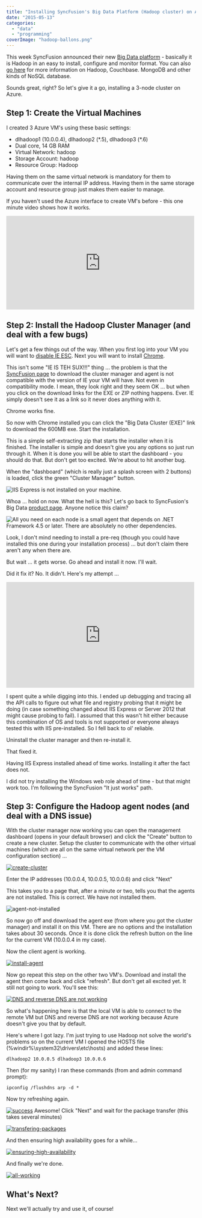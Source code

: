 ```yaml
---
title: "Installing SyncFusion's Big Data Platform (Hadoop cluster) on Azure Virtual Machines"
date: "2015-05-13"
categories: 
  - "data"
  - "programming"
coverImage: "hadoop-ballons.png"
---
```


This week SyncFusion announced their new [Big Data platform](http://syncfusion.com/products/big-data) - basically it is Hadoop in an easy to install, configure and monitor format. You can also [go here](https://www.couchbase.com/resources/why-nosql) for more information on Hadoop, Couchbase. MongoDB and other kinds of NoSQL database.

Sounds great, right? So let's give it a go, installing a 3-node cluster on Azure.

## Step 1: Create the Virtual Machines

I created 3 Azure VM's using these basic settings:

- dlhadoop1 (10.0.0.4), dlhadoop2 (\*.5), dlhadoop3 (\*.6)
- Dual core, 14 GB RAM
- Virtual Network: hadoop
- Storage Account: hadoop
- Resource Group: Hadoop

Having them on the same virtual network is mandatory for them to communicate over the internal IP address. Having them in the same storage account and resource group just makes them easier to manage.

If you haven't used the Azure interface to create VM's before - this one minute video shows how it works.

<iframe src="https://player.vimeo.com/video/127752937" width="500" height="249" frameborder="0" allowfullscreen="allowfullscreen"></iframe>

## Step 2: Install the Hadoop Cluster Manager (and deal with a few bugs)

Let's get a few things out of the way. When you first log into your VM you will want to [disable IE ESC](http://www.rackspace.com/knowledge_center/article/disable-ie-enhanced-security-on-windows-server-2012). Next you will want to install [Chrome](https://www.google.com/chrome/).

This isn't some "IE IS TEH SUX!!!" thing ... the problem is that the [SyncFusion page](http://www.syncfusion.com/downloads/bigdata/confirmation) to download the cluster manager and agent is not compatible with the version of IE your VM will have. Not even in compatibility mode. I mean, they look right and they seem OK ... but when you click on the download links for the EXE or ZIP nothing happens. Ever. IE simply doesn't see it as a link so it never does anything with it.

Chrome works fine.

So now with Chrome installed you can click the "Big Data Cluster (EXE)" link to download the 600MB exe. Start the installation.

This is a simple self-extracting zip that starts the installer when it is finished. The installer is simple and doesn't give you any options so just run through it. When it is done you will be able to start the dashboard - you should do that. But don't get too excited. We're about to hit another bug.

When the "dashboard" (which is really just a splash screen with 2 buttons) is loaded, click the green "Cluster Manager" button.

![IIS Express is not installed on your machine.](images/iis-error.png)

Whoa ... hold on now. What the hell is this? Let's go back to SyncFusion's Big Data [product page](http://www.syncfusion.com/products/big-data). Anyone notice this claim?

![All you need on each node is a small agent that depends on .NET Framework 4.5 or later. There are absolutely no other dependencies.](images/no-prereqs.png)

Look, I don't mind needing to install a pre-req (though you could have installed this one during your installation process) ... but don't claim there aren't any when there are.

But wait ... it gets worse. Go ahead and install it now. I'll wait.

Did it fix it? No. It didn't. Here's my attempt ...

<iframe src="https://player.vimeo.com/video/127758046" width="500" height="281" frameborder="0" allowfullscreen="allowfullscreen"></iframe>

I spent quite a while digging into this. I ended up debugging and tracing all the API calls to figure out what file and registry probing that it might be doing (in case something changed about IIS Express or Server 2012 that might cause probing to fail). I assumed that this wasn't hit either because this combination of OS and tools is not supported or everyone always tested this with IIS pre-installed. So I fell back to ol' reliable.

Uninstall the cluster manager and then re-install it.

That fixed it.

Having IIS Express installed ahead of time works. Installing it after the fact does not.

I did not try installing the Windows web role ahead of time - but that might work too. I'm following the SyncFusion "It just works" path.

## Step 3: Configure the Hadoop agent nodes (and deal with a DNS issue)

With the cluster manager now working you can open the management dashboard (opens in your default browser) and click the "Create" button to create a new cluster. Setup the cluster to communicate with the other virtual machines (which are all on the same virtual network per the VM configuration section) ...

 [![create-cluster](images/create-cluster.png)](http://www.roberthorvick.com/wp-content/uploads/2015/05/create-cluster.png) 

Enter the IP addresses (10.0.0.4, 10.0.0.5, 10.0.0.6) and click "Next"

This takes you to a page that, after a minute or two, tells you that the agents are not installed. This is correct. We have not installed them.

![agent-not-installed](images/agent-not-installed.png)

So now go off and download the agent exe (from where you got the cluster manager) and install it on this VM. There are no options and the installation takes about 30 seconds. Once it is done click the refresh button on the line for the current VM (10.0.0.4 in my case).

Now the client agent is working.

 [![install-agent](images/install-agent.png)](http://www.roberthorvick.com/wp-content/uploads/2015/05/install-agent.png) 

Now go repeat this step on the other two VM's. Download and install the agent then come back and click "refresh". But don't get all excited yet. It still not going to work. You'll see this:

 [![DNS and reverse DNS are not working](images/dns-bad.png)](http://www.roberthorvick.com/wp-content/uploads/2015/05/dns-bad.png) 

So what's happening here is that the local VM is able to connect to the remote VM but DNS and reverse DNS are not working because Azure doesn't give you that by default.

Here's where I got lazy. I'm just trying to use Hadoop not solve the world's problems so on the current VM I opened the HOSTS file (%windir%\\system32\\drivers\\etc\\hosts) and added these lines:

`dlhadoop2 10.0.0.5 dlhadoop3 10.0.0.6`

Then (for my sanity) I ran these commands (from and admin command prompt):

`ipconfig /flushdns arp -d *`

Now try refreshing again.

 [![success](images/success.png)](http://www.roberthorvick.com/wp-content/uploads/2015/05/success.png) Awesome! Click "Next" and wait for the package transfer (this takes several minutes)

[![transfering-packages](images/transfering-packages.png)](http://www.roberthorvick.com/wp-content/uploads/2015/05/transfering-packages.png)

And then ensuring high availability goes for a while...

[![ensuring-high-availability](images/ensuring-high-availability.png)](http://www.roberthorvick.com/wp-content/uploads/2015/05/ensuring-high-availability.png)

And finally we're done.

[![all-working](images/all-working.png)](http://www.roberthorvick.com/wp-content/uploads/2015/05/all-working.png)

## What's Next?

Next we'll actually try and use it, of course!
